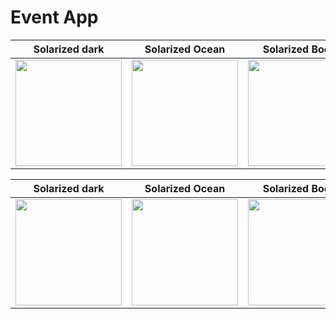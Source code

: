# Event App

Solarized dark             |  Solarized Ocean          |  Solarized Boom           |  Solarized Joom
:-------------------------:|:-------------------------:|:-------------------------:|:-------------------------:
<img src="https://github.com/winit30/eventApp-modified/blob/master/screenshots/1.jpeg" width="170"/>  | <img src="https://github.com/winit30/eventApp-modified/blob/master/screenshots/2.jpeg" width="170"/>  | <img src="https://github.com/winit30/eventApp-modified/blob/master/screenshots/3.jpeg" width="170"/>  | <img src="https://github.com/winit30/eventApp-modified/blob/master/screenshots/4.jpeg" width="170"/> 

Solarized dark             |  Solarized Ocean          |  Solarized Boom
:-------------------------:|:-------------------------:|:-------------------------:
<img src="https://github.com/winit30/eventApp-modified/blob/master/screenshots/5.jpeg" width="170"/>  | <img src="https://github.com/winit30/eventApp-modified/blob/master/screenshots/6.jpeg" width="170"/> |<img src="https://github.com/winit30/eventApp-modified/blob/master/screenshots/7.jpeg" width="170"/>
